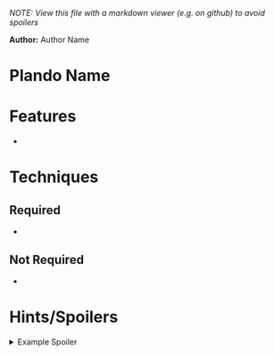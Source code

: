 *NOTE: View this file with a markdown viewer (e.g. on github) to avoid spoilers*

**Author:** Author Name

# Plando Name
<description>

# Features
- 

# Techniques

## Required
- 

## Not Required
- 

# Hints/Spoilers

<details>
  <summary>Example Spoiler</summary>
    Example spoiler text
</details>
